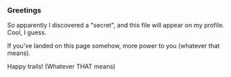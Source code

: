 ### Greetings

So apparently I discovered a "secret", and this file will appear on my profile. Cool, I guess.

If you've landed on this page somehow, more power to you (whatever that means).

Happy trails! (Whatever THAT means)
